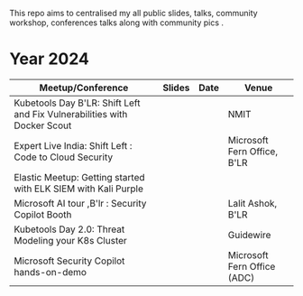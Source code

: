 This repo aims to centralised my all public slides, talks, community workshop, conferences talks along with community pics .


# Year 2024

| **Meetup/Conference**                                                     | **Slides** | **Date** | **Venue**                   |
|---------------------------------------------------------------------------|------------|----------|-----------------------------|
| Kubetools Day B'LR: Shift Left and Fix Vulnerabilities with Docker Scout  |            |          | NMIT                        |
| Expert Live India: Shift Left : Code to Cloud Security                    |            |          | Microsoft Fern Office, B'LR |
| Elastic Meetup: Getting started with ELK SIEM with Kali Purple            |            |          |                             |
| Microsoft AI tour ,B'lr : Security Copilot  Booth                             |            |          | Lalit Ashok, B'LR           |
| Kubetools Day 2.0: Threat Modeling your K8s Cluster                       |            |          | Guidewire                   |
| Microsoft Security Copilot hands-on-demo                                  |            |          | Microsoft Fern Office (ADC) |
